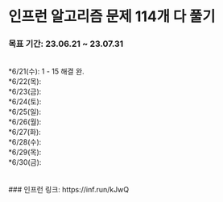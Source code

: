 # 인프런 알고리즘 문제 114개 다 풀기

### 목표 기간: 23.06.21 ~ 23.07.31
<br>
*6/21(수): 1 - 15 해결 완.<br>
*6/22(목): <br>
*6/23(금): <br>
*6/24(토): <br>
*6/25(일): <br>
*6/26(월): <br>
*6/27(화): <br>
*6/28(수): <br>
*6/29(목): <br>
*6/30(금): <br>
<br><br>
### 인프런 링크: https://inf.run/kJwQ
